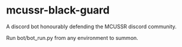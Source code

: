 # mcussr-black-guard
A discord bot honourably defending the MCUSSR discord community.

Run bot/bot_run.py from any environment to summon.